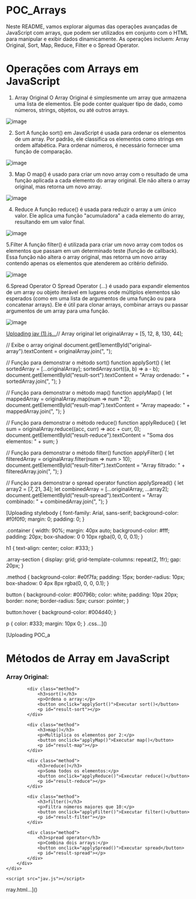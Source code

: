 # POC_Arrays
Neste README, vamos explorar algumas das operações avançadas de JavaScript com arrays, que podem ser utilizados em conjunto com o HTML para manipular e exibir dados dinamicamente. As operações incluem: Array Original, Sort, Map, Reduce, Filter e o Spread Operator.

# Operações com Arrays em JavaScript
1. Array Original
O Array Original é simplesmente um array que armazena uma lista de elementos. Ele pode conter qualquer tipo de dado, como números, strings, objetos, ou até outros arrays.

![image](https://github.com/user-attachments/assets/d394392b-8116-4014-af2a-15111e8b2134)

2. Sort
A função sort() em JavaScript é usada para ordenar os elementos de um array. Por padrão, ele classifica os elementos como strings em ordem alfabética. Para ordenar números, é necessário fornecer uma função de comparação.

![image](https://github.com/user-attachments/assets/daf56067-8425-4d61-bf4c-5e5f6ec24026)

3. Map
O map() é usado para criar um novo array com o resultado de uma função aplicada a cada elemento do array original. Ele não altera o array original, mas retorna um novo array.

![image](https://github.com/user-attachments/assets/a5bed5c0-889a-4083-a0ea-3d72107b9919)

4. Reduce
A função reduce() é usada para reduzir o array a um único valor. Ele aplica uma função "acumuladora" a cada elemento do array, resultando em um valor final.

![image](https://github.com/user-attachments/assets/fb196c99-257b-4d2e-9a66-7673b83e21fa)

5.Filter
A função filter() é utilizada para criar um novo array com todos os elementos que passam em um determinado teste (função de callback). Essa função não altera o array original, mas retorna um novo array contendo apenas os elementos que atenderem ao critério definido.

![image](https://github.com/user-attachments/assets/b3a45727-5662-4a78-b063-021a9581658a)

6.Spread Operator
O Spread Operator (...) é usado para expandir elementos de um array ou objeto iterável em lugares onde múltiplos elementos são esperados (como em uma lista de argumentos de uma função ou para concatenar arrays). Ele é útil para clonar arrays, combinar arrays ou passar argumentos de um array para uma função.

![image](https://github.com/user-attachments/assets/15fa5598-fba2-407b-8afd-0d51049f6645)

[Uploading jav (1).js…]()// Array original
let originalArray = [5, 12, 8, 130, 44];

// Exibe o array original
document.getElementById("original-array").textContent = originalArray.join(", ");

// Função para demonstrar o método sort()
function applySort() {
    let sortedArray = [...originalArray];
    sortedArray.sort((a, b) => a - b);
    document.getElementById("result-sort").textContent = "Array ordenado: " + sortedArray.join(", ");
}

// Função para demonstrar o método map()
function applyMap() {
    let mappedArray = originalArray.map(num => num * 2);
    document.getElementById("result-map").textContent = "Array mapeado: " + mappedArray.join(", ");
}

// Função para demonstrar o método reduce()
function applyReduce() {
    let sum = originalArray.reduce((acc, curr) => acc + curr, 0);
    document.getElementById("result-reduce").textContent = "Soma dos elementos: " + sum;
}

// Função para demonstrar o método filter()
function applyFilter() {
    let filteredArray = originalArray.filter(num => num > 10);
    document.getElementById("result-filter").textContent = "Array filtrado: " + filteredArray.join(", ");
}

// Função para demonstrar o spread operator
function applySpread() {
    let array2 = [7, 21, 34];
    let combinedArray = [...originalArray, ...array2];
    document.getElementById("result-spread").textContent = "Array combinado: " + combinedArray.join(", ");
}

[Uploading stylebody {
    font-family: Arial, sans-serif;
    background-color: #f0f0f0;
    margin: 0;
    padding: 0;
}

.container {
    width: 90%;
    margin: 40px auto;
    background-color: #fff;
    padding: 20px;
    box-shadow: 0 0 10px rgba(0, 0, 0, 0.1);
}

h1 {
    text-align: center;
    color: #333;
}

.array-section {
    display: grid;
    grid-template-columns: repeat(2, 1fr);
    gap: 20px;
}

.method {
    background-color: #e0f7fa;
    padding: 15px;
    border-radius: 10px;
    box-shadow: 0 4px 8px rgba(0, 0, 0, 0.1);
}

button {
    background-color: #00796b;
    color: white;
    padding: 10px 20px;
    border: none;
    border-radius: 5px;
    cursor: pointer;
}

button:hover {
    background-color: #004d40;
}

p {
    color: #333;
    margin: 10px 0;
}
.css…]()


[Uploading POC_a<!DOCTYPE html>
<html lang="pt-BR">
<head>
    <meta charset="UTF-8">
    <meta name="viewport" content="width=device-width, initial-scale=1.0">
    <title>Métodos de Array em JavaScript</title>
    <link rel="stylesheet" href="style.css">
</head>
<body>
    <div class="container">
        <h1>Métodos de Array em JavaScript</h1>
        <div class="array-section">
            <div class="method">
                <h3>Array Original:</h3>
                <p id="original-array"></p>
            </div>

            <div class="method">
                <h3>sort()</h3>
                <p>Ordena o array:</p>
                <button onclick="applySort()">Executar sort()</button>
                <p id="result-sort"></p>
            </div>

            <div class="method">
                <h3>map()</h3>
                <p>Multiplica os elementos por 2:</p>
                <button onclick="applyMap()">Executar map()</button>
                <p id="result-map"></p>
            </div>

            <div class="method">
                <h3>reduce()</h3>
                <p>Soma todos os elementos:</p>
                <button onclick="applyReduce()">Executar reduce()</button>
                <p id="result-reduce"></p>
            </div>

            <div class="method">
                <h3>filter()</h3>
                <p>Filtra números maiores que 10:</p>
                <button onclick="applyFilter()">Executar filter()</button>
                <p id="result-filter"></p>
            </div>

            <div class="method">
                <h3>spread operator</h3>
                <p>Combina dois arrays:</p>
                <button onclick="applySpread()">Executar spread</button>
                <p id="result-spread"></p>
            </div>
        </div>
    </div>

    <script src="jav.js"></script>
</body>
</html>
rray.html…]()






